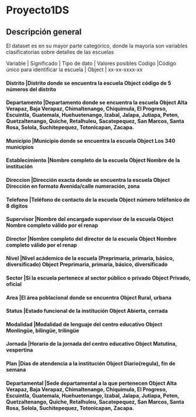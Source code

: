 # Proyecto1DS

## Descripción general
El dataset es en su mayor parte categórico, donde la mayoría son variables clasificatorias sobre detalles de las escuelas

 Variable	| Significado	| Tipo de dato |	Valores posibles
Codigo	|Código único para identificar la escuela |	Object |	xx-xx-xxxx-xx

#### Distrito	|Distrito donde se encuentra la escuela	Object	código de 5 números del distrito
#### Departamento	|Departamento donde se encuentra la escuela	Object	Alta Verapaz, Baja Verapaz, Chimaltenango, Chiquimula, El Progreso, Escuintla, Guatemala, Huehuetenango, Izabal, Jalapa, Jutiapa, Peten, Quetzaltenango, Quiche, Retalhuleu, Sacatepequez, San Marcos, Santa Rosa, Solola, Suchitepequez, Totonicapan, Zacapa.
#### Municipio	|Municipio donde se encuentra la escuela	Object	Los 340 municipios
#### Establecimiento	|Nombre completo de la escuela	Object	Nombre de la institución
#### Direccion	|Dirección exacta donde se encuentra la escuela	Object	Dirección en formato Avenida/calle numeración, zona
#### Telefono	|Teléfono de contacto de la escuela	Object	número teléfonico de 8 digitos
#### Supervisor	|Nombre del encargado supervisor de la escuela	Object	Nombre completo válido por el renap
#### Director	|Nombre completo del director de la escuela	Object	Nombre completo válido por el renap
#### Nivel	|Nivel acádemico de la escuela (Preprimaria, primaria, básico, diversificado)	Object	Preprimaria, primaria, básico, diversificado
#### Sector	|Si la escuela pertenece al sector público o privado	Object	Privado, oficial
#### Area	|El área poblacional donde se encuentra	Object	Rural, urbana
#### Status	|Estado funcional de la institución	Object	Abierta, cerrada
#### Modalidad	|Modalidad de lenguaje del centro educativo	Object	Monlingüe, bilingüe, trilingüe
#### Jornada	|Horario de la jornada del centro educativo	Object	Matutina, vespertina
#### Plan	|Días de atendencia a la institución	Object	Diario(regula), fin de semana
#### Departamental	|Sede departamental a la que pertenecen	Object	Alta Verapaz, Baja Verapaz, Chimaltenango, Chiquimula, El Progreso, Escuintla, Guatemala, Huehuetenango, Izabal, Jalapa, Jutiapa, Peten, Quetzaltenango, Quiche, Retalhuleu, Sacatepequez, San Marcos, Santa Rosa, Solola, Suchitepequez, Totonicapan, Zacapa.
